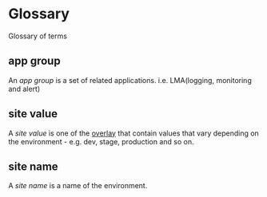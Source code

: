 # Glossary
Glossary of terms

## app group
An _app group_ is a set of related applications. i.e. LMA(logging, monitoring and alert)  

## site value
A _site value_ is one of the [overlay](https://kubectl.docs.kubernetes.io/references/kustomize/glossary/#overlay) that contain values that vary depending on the environment - e.g. dev, stage, production and so on.  

## site name
A _site name_ is a name of the environment. 